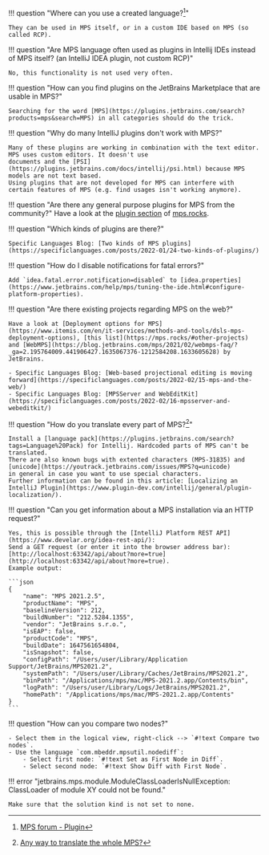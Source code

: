 !!! question "Where can you use a created language?[^1]"

    They can be used in MPS itself, or in a custom IDE based on MPS (so called RCP).

!!! question "Are MPS language often used as plugins in Intellij IDEs instead of MPS itself? (an IntelliJ IDEA plugin, not custom RCP)"

    No, this functionality is not used very often.

!!! question "How can you find plugins on the JetBrains Marketplace that are usable in MPS?"

    Searching for the word [MPS](https://plugins.jetbrains.com/search?products=mps&search=MPS) in all categories should do the trick.

!!! question "Why do many IntelliJ plugins don't work with MPS?"

    Many of these plugins are working in combination with the text editor. MPS uses custom editors. It doesn't use
    documents and the [PSI](https://plugins.jetbrains.com/docs/intellij/psi.html) because MPS models are not text based.
    Using plugins that are not developed for MPS can interfere with certain features of MPS (e.g. find usages isn't working anymore).

!!! question "Are there any general purpose plugins for MPS from the community?"
    Have a look at the [plugin section](https://mps.rocks/#awesome-MPS) of [mps.rocks](https://mps.rocks).

!!! question "Which kinds of plugins are there?"

    Specific Languages Blog: [Two kinds of MPS plugins](https://specificlanguages.com/posts/2022-01/24-two-kinds-of-plugins/)

!!! question "How do I disable notifications for fatal errors?"

    Add `idea.fatal.error.notification=disabled` to [idea.properties](https://www.jetbrains.com/help/mps/tuning-the-ide.html#configure-platform-properties).

!!! question "Are there existing projects regarding MPS on the web?"

    Have a look at [Deployment options for MPS](https://www.itemis.com/en/it-services/methods-and-tools/dsls-mps-deployment-options), [this list](https://mps.rocks/#other-projects) and [WebMPS](https://blog.jetbrains.com/mps/2021/02/webmps-faq/?_ga=2.195764009.441906427.1635067376-1212584208.1633605628) by JetBrains.
    
    - Specific Languages Blog: [Web-based projectional editing is moving forward](https://specificlanguages.com/posts/2022-02/15-mps-and-the-web/)
    - Specific Languages Blog: [MPSServer and WebEditKit](https://specificlanguages.com/posts/2022-02/16-mpsserver-and-webeditkit/)

!!! question "How do you translate every part of MPS?[^2]"

    Install a [language pack](https://plugins.jetbrains.com/search?tags=Language%20Pack) for Intellij. Hardcoded parts of MPS can't be translated.
    There are also known bugs with extented characters (MPS-31835) and [unicode](https://youtrack.jetbrains.com/issues/MPS?q=unicode)
    in general in case you want to use special characters.
    Further information can be found in this article: [Localizing an IntelliJ Plugin](https://www.plugin-dev.com/intellij/general/plugin-localization/).

!!! question "Can you get information about a MPS installation via an HTTP request?"

    Yes, this is possible through the [IntelliJ Platform REST API](https://www.develar.org/idea-rest-api/):
    Send a GET request (or enter it into the browser address bar): [http://localhost:63342/api/about?more=true](http://localhost:63342/api/about?more=true).
    Example output:

    ```json
    {
        "name": "MPS 2021.2.5",
        "productName": "MPS",
        "baselineVersion": 212,
        "buildNumber": "212.5284.1355",
        "vendor": "JetBrains s.r.o.",
        "isEAP": false,
        "productCode": "MPS",
        "buildDate": 1647561654804,
        "isSnapshot": false,
        "configPath": "/Users/user/Library/Application Support/JetBrains/MPS2021.2",
        "systemPath": "/Users/user/Library/Caches/JetBrains/MPS2021.2",
        "binPath": "/Applications/mps/mac/MPS-2021.2.app/Contents/bin",
        "logPath": "/Users/user/Library/Logs/JetBrains/MPS2021.2",
        "homePath": "/Applications/mps/mac/MPS-2021.2.app/Contents"
    }
    ```

!!! question "How can you compare two nodes?"

    - Select them in the logical view, right-click --> `#!text Compare two nodes`.
    - Use the language `com.mbeddr.mpsutil.nodediff`:
        - Select first node: `#!text Set as First Node in Diff`.
        - Select second node: `#!text Show Diff with First Node`.

!!! error "jetbrains.mps.module.ModuleClassLoaderIsNullException: ClassLoader of module XY could not be found."
    
    Make sure that the solution kind is not set to none.
 [^2]:[Any way to translate the whole MPS?](https://mps-support.jetbrains.com/hc/en-us/community/posts/4407050689042-Any-way-to-translate-the-whole-MPS-)

[^1]:[MPS forum - Plugin](https://mps-support.jetbrains.com/hc/en-us/community/posts/360010679519-Plugin)